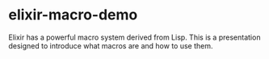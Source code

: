# elixir-macro-demo
Elixir has a powerful macro system derived from Lisp. This is a presentation designed to introduce what macros are and how to use them.
